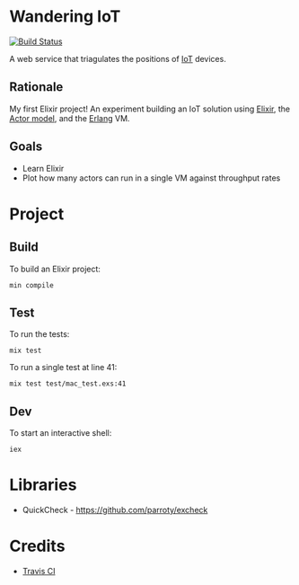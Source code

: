 # Wandering IoT

[![Build Status](https://travis-ci.org/devstopfix/iot-wander.svg?branch=travis)](https://travis-ci.org/devstopfix/iot-wander)

A web service that triagulates the positions of [IoT](https://en.wikipedia.org/wiki/Internet_of_Things) devices.

## Rationale

My first Elixir project! An experiment building an IoT solution using [Elixir](http://elixir-lang.org/), the [Actor model](https://en.wikipedia.org/wiki/Actor_model), and the [Erlang](http://www.erlang.org) VM.

## Goals

* Learn Elixir
* Plot how many actors can run in a single VM against throughput rates

# Project

## Build

To build an Elixir project:

    min compile

## Test

To run the tests:

    mix test

To run a single test at line 41:

    mix test test/mac_test.exs:41

## Dev

To start an interactive shell:

    iex

# Libraries

* QuickCheck - https://github.com/parroty/excheck

# Credits

* [Travis CI](https://docs.travis-ci.com/user/languages/elixir/)
